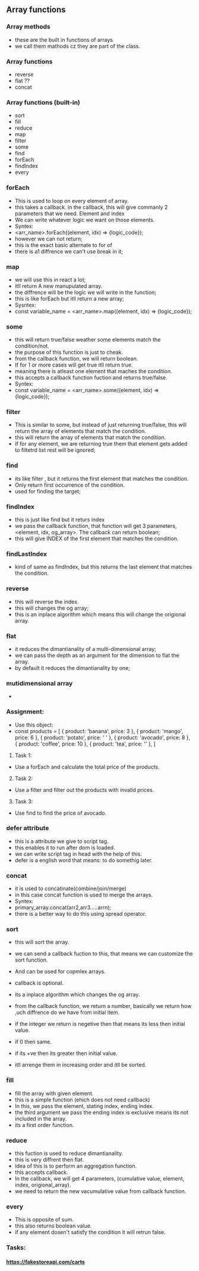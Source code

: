 ## Array functions

### Array methods
- these are the built in functions of arrays
- we call them mathods cz they are part of the class.

### Array functions
- reverse
- flat ??
- concat

### Array functions (built-in)
- sort
- fill
- reduce
- map
- filter
- some
- find
- forEach
- findIndex
- every

### forEach
- This is used to loop on every element of array.
- this takes a callback. in the callback, this will give commanly 2 parameters that we need. Element and index
- We can write whatever logic we want on those elements.
- Syntex: 
- <arr_name>.forEach((element, idx) => {logic_code});
- however we can not return;
- this is the exact basic alternate to for of
- there is a1 diffrence we can't use break in it;


### map
- we will use this in react a lot;
- itll return A new  manupulated array.
- the diffrence will be the logic we will write in the function;
- this is like forEach but itll return a new array;
- Sysntex: 
- const variable_name = <arr_name>.map((element, idx) => {logic_code});

### some
- this will return true/false weather some elements  match the condition/not.
- the purpose of this function is just to cheak.
- from the callback function, we will return boolean.
-  If for 1 or more cases will get true itll return true.
- meaning there is atleast one element that maches the condition.
- this accepts a callback function fuction and returns true/false.
- Syntex:
- const variable_name = <arr_name>.some((element, idx) => {logic_code});

### filter
- This is similar to some, but instead of just returning true/false, this will return the array of elements that match the condition.
- this will return the array of elements that match the condition.
- if for any element, we are returning true them that element gets added to filtetrd list rest will be ignored;

### find
- its like filter , but it returns the first element that matches the condition.
- Only return first occurrence of the condition.
- used for finding the target;

### findIndex
- this is just like find but it returs index
- we pass the callback function, that function will get 3 parameters, <element, idx, og_array>. The callback can return boolean;
- this will give INDEX of the first element that matches the condition.

### findLastIndex
- kind of same as findIndex, but this returns the last element that matches the condition.


### reverse
- this will reverse the index.
- this will changes the og array;
- this is an inplace algorithm which means this will change the origional array.

### flat
- it reduces the dimantianality of a multi-dimensional array;
- we can pass the depth as an argument for the dimension to flat the array.
- by default it reduces the dimantianality by one;

### mutidimensional array
- 


### Assignment:
- Use this object:
- const products = [ 
{ product: 'banana',
  price: 3 }, 
{ product: 'mango',
  price: 6 }, 
{ product: 'potato', 
  price: ' ' }, 
{ product: 'avocado',
  price: 8 },
{ product: 'coffee',
  price: 10 },
{ product: 'tea',
  price: '' }, ]

1. Task 1:
- Use a forEach and calculate the total price of the products.
2. Task 2:
- Use a filter and filter out the products with invalid prices.
3. Task 3:
- Use find to find the price of avocado.


### defer attribute
- this is a attribute we give to script tag.
- this enables it to run after dom is loaded.
- we can write script tag in head with the help of this.
- defer is a english word that means: to do somethig later.

### concat
- it is used to concatinate(combine/join/merge)
- in this case concat function is used to merge the arrays.
- Syntex: 
- primary_array.concat(arr2,arr3.....arrn);
- there is a better way to do this using spread operator.

### sort
- this will sort the array.
- we can send a callback fuction to this, that means we can customize the sort function.
- And can be used for copmlex arrays.
- callback is optional.
- its a inplace algorithm which changes the og array.

- from the callback function, we return a number, basically we return how ,uch diffrence do we have from initial item.
- if the integer we return is negetive then that means its less then initial value.
- if 0 then same.
- if its +ve then its greater then initial value.

- itll arrenge them in increasing order and itll be sorted.

### fill
- fill the array with given element.
- this is a simple function (ehich does not need callback)
- In this, we pass the element, stating index, ending index.
- the third argument we pass the ending index is exclusive means its not included in the array.
- its a first order function.

### reduce
- this fuction is used to reduce dimantianality.
- this is very diffrent then flat.
- idea of this is to perform an aggregation function.
- this accepts callback.
- In the callback, we will get 4 parameters,  (cumulative value, element, index, origional_array).
- we need to return the new vacumulative value from callback function.

### every
- This is opposite of sum.
- this also returns boolean value.
- if any element dosen't satisfy the condition it will retrun false.


### Tasks:
#### https://fakestoreapi.com/carts



